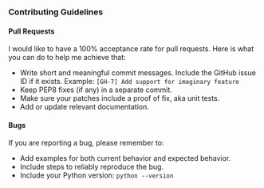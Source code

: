 ### Contributing Guidelines

#### Pull Requests
I would like to have a 100% acceptance rate for pull requests. Here is what you can do to help me achieve that:

- Write short and meaningful commit messages. Include the GitHub issue ID if it exists.
  Example: `[GH-7] Add support for imaginary feature` 
- Keep PEP8 fixes (if any) in a separate commit.
- Make sure your patches include a proof of fix, aka unit tests.
- Add or update relevant documentation.

#### Bugs
If you are reporting a bug, please remember to:

- Add examples for both current behavior and expected behavior.
- Include steps to reliably reproduce the bug.
- Include your Python version: `python --version`
